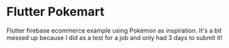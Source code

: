 # Flutter Pokemart
Flutter firebase ecommerce example using Pokémon as inspiration. It's a bit messed up because I did as a test for a job and only had 3 days to submit it!
